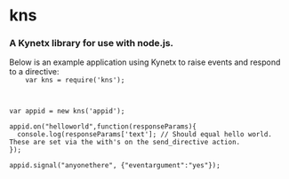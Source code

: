 <h1>kns</h1>
<h3>A Kynetx library for use with node.js.</h3>

<p>
  Below is an example application using Kynetx to raise events and respond to a directive:

  <code>
    var kns = require('kns');<br />
  </code>

    var appid = new kns('appid');

    appid.on("helloworld",function(responseParams){
      console.log(responseParams['text']; // Should equal hello world. These are set via the with's on the send_directive action.
    });

    appid.signal("anyonethere", {"eventargument":"yes"});
  </code>
</p>
